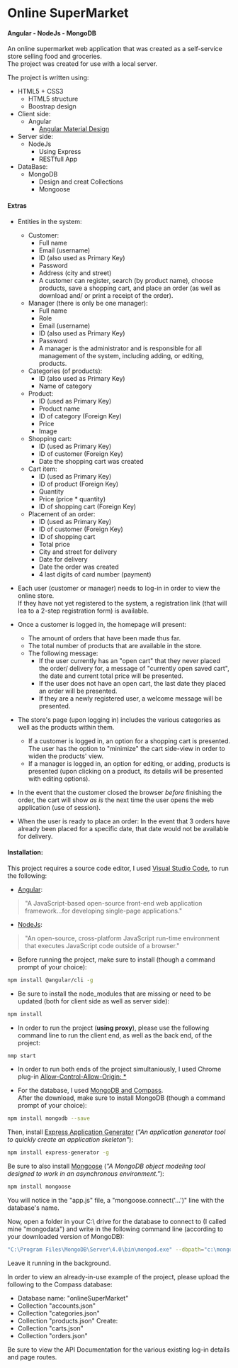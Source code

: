 # Online SuperMarket
#### Angular - NodeJs - MongoDB

An online supermarket web application that was created as a self-service store selling food and groceries.  
The project was created for use with a local server.

The project is written using:

  - HTML5 + CSS3
    - HTML5 structure
    - Boostrap design
  - Client side:
    - Angular
      - [Angular Material Design](https://material.angular.io/)
  - Server side:
    - NodeJs
      - Using Express
      - RESTfull App
  - DataBase:
    - MongoDB
      - Design and creat Collections
      - Mongoose

#### Extras
- Entities in the system:
  -  Customer:
     - Full name
     - Email (username)
     - ID (also used as Primary Key)
     - Password
     - Address (city and street)
     - A customer can register, search (by product name), choose products, save a shopping cart, and place an order (as well as download and/ or print a receipt of the order).
  - Manager (there is only be one manager):
    - Full name
    - Role
    - Email (username)
    - ID (also used as Primary Key)
    - Password
    - A manager is the administrator and is responsible for all management of the system, including adding, or editing, products.
  - Categories (of products):
    - ID (also used as Primary Key)
    - Name of category
  - Product:
    - ID (used as Primary Key)
    - Product name
    - ID of category (Foreign Key)
    - Price
    - Image
  - Shopping cart:
    -  ID (used as Primary Key)
    -  ID of customer (Foreign Key)
    -  Date the shopping cart was created
  - Cart item: 
    -  ID (used as Primary Key)
    -  ID of product (Foreign Key)
    -  Quantity
    -  Price (price * quantity)
    -  ID of shopping cart (Foreign Key)
  -  Placement of an order:
     -  ID (used as Primary Key) 
     -  ID of customer (Foreign Key)
     -  ID of shopping cart 
     -  Total price
     -  City and street for delivery
     -  Date for delivery
     -  Date the order was created
     -  4 last digits of card number (payment)

- Each user (customer or manager) needs to log-in in order to view the online store.  
If they have not yet registered to the system, a registration link (that will lea to a 2-step registration form) is available.
- Once a customer is logged in, the homepage will present:
   - The amount of orders that have been made thus far.
   - The total number of products that are available in the store.
   - The following message:
      - If the user currently has an "open cart" that they never placed the order/ delivery for, a message of "currently open saved cart", the date and current total price will be presented.
      - If the user does not have an open cart, the last date they placed an order will be presented.
      - If they are a newly registered user, a welcome message will be presented.
-  The store's page (upon logging in) includes the various categories as well as the products within them. 
   -  If a customer is logged in, an option for a shopping cart is presented.
The user has the option to "minimize" the cart side-view in order to widen the products' view.
   -  If a manager is logged in, an option for editing, or adding, products is presented (upon clicking on a product, its details will be presented with editing options).
- In the event that the customer closed the browser *before* finishing the order, the cart will show *as is* the next time the user opens the web application (use of session).
- When the user is ready to place an order: 
In the event that 3 orders have already been placed for a specific date, that date would not be available for delivery. 

#### Installation:

This project requires a source code editor, I used [Visual Studio Code](https://code.visualstudio.com/), to run the following: 
- [Angular](https://angular.io/): 
> "A JavaScript-based open-source front-end web application framework...for developing single-page applications." 
- [NodeJs](https://nodejs.org/):
> "An open-source, cross-platform JavaScript run-time environment that executes JavaScript code outside of a browser."
- Before running the project, make sure to install (though a command prompt of your choice):
```sh
npm install @angular/cli -g
```
- Be sure to install the node_modules that are missing or need to be updated (both for client side as well as server side):
```sh
npm install
``` 
- In order to run the project (**using proxy**), please use the following command line to run the client end, as well as the back end, of the project:
```sh
nmp start
``` 
- In order to run both ends of the project simultaniously, I used Chrome plug-in [Allow-Control-Allow-Origin: *](https://chrome.google.com/webstore/detail/allow-control-allow-origi/nlfbmbojpeacfghkpbjhddihlkkiljbi?hl=en)

- For the database, I used [MongoDB and Compass](https://www.mongodb.com/products/compass).  
After the download, make sure to install MongoDB (though a command prompt of your choice):
```sh
npm install mongodb --save
```
Then, install [Express Application Generator](https://expressjs.com/en/starter/generator.html) (*"An application generator tool to quickly create an application skeleton"*):
```sh
npm install express-generator -g
```
Be sure to also install [Mongoose](https://mongoosejs.com/) (*"A MongoDB object modeling tool designed to work in an asynchronous environment."*):
```sh
npm install mongoose
```
You will notice in the "app.js" file, a "mongoose.connect('...')" line with the database's name.  

Now, open a folder in your C:\ drive for the database to connect to (I called mine "mongodata") and write in the following command line (according to your downloaded version of MongoDB):
```sh
"C:\Program Files\MongoDB\Server\4.0\bin\mongod.exe" --dbpath="c:\mongodata"
```
Leave it running in the background.

In order to view an already-in-use example of the project, please upload the following to the Compass database:
  - Database name: "onlineSuperMarket"
  - Collection "accounts.json"
  - Collection "categories.json"
  - Collection "products.json"
Create:  
  - Collection "carts.json"
  - Collection "orders.json"

Be sure to view the API Documentation for the various existing log-in details and page routes. 


 
